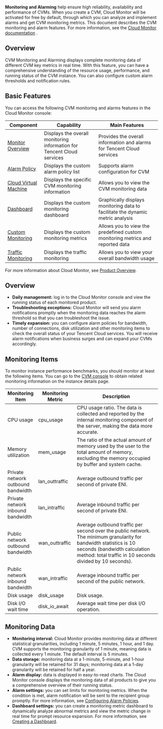 **Monitoring and Alarming** help ensure high reliability, availability and performance of CVMs. When you create a CVM, Cloud Monitor will be activated for free by default, through which you can analyze and implement alarms and get CVM monitoring metrics.
This document describes the CVM monitoring and alarm features. For more information, see the [Cloud Monitor documentation](https://intl.cloud.tencent.com/document/product/248?) .

## Overview
CVM Monitoring and Alarming displays complete monitoring data of different CVM key metrics in real time. With this feature, you can have a comprehensive understanding of the resource usage, performance, and running status of the CVM instance. You can also configure custom alarm thresholds and notification rules.

## Basic Features
You can access the following CVM monitoring and alarms features in the Cloud Monitor console:

| Component | Capability | Main Features |
| ----- | -------------- | --------------------------------------- |
| [Monitor Overview](https://console.cloud.tencent.com/monitor/overview)  | Displays the overall monitoring information for Tencent Cloud services          | Provides the overall information and alarms for Tencent Cloud services                     |
| [Alarm Policy](https://console.cloud.tencent.com/monitor/policylist)  | Displays the custom alarm policy list   | Supports alarm configuration for CVM         |
| [Cloud Virtual Machine](https://console.cloud.tencent.com/monitor/product/cvm) | Displays the specific CVM monitoring information      | Allows you to view the CVM monitoring data |
| [Dashboard](https://console.cloud.tencent.com/monitor/dashboard2/default?channel=8) | Displays the custom monitoring dashboard | Graphically displays monitoring data to facilitate the dynamic metric analysis |
| [Custom Monitoring](https://console.cloud.tencent.com/monitor/indicator-manage) | Displays the custom monitoring metrics | Allows you to view the predefined custom monitoring metrics and reported data            |
| [Traffic Monitoring](https://console.cloud.tencent.com/monitor/flow)  | Displays the traffic monitoring           | Allows you to view your overall bandwidth usage                              |

For more information about Cloud Monitor, see [Product Overview](https://intl.cloud.tencent.com/document/product/248/32799).

## Overview
- **Daily management:** log in to the Cloud Monitor console and view the running status of each monitored product.
- **Troubleshooting exceptions:** Cloud Monitor will send you alarm notifications promptly when the monitoring data reaches the alarm threshold so that you can troubleshoot the issue.
- **Timely expansion:** you can configure alarm policies for bandwidth, number of connections, disk utilization and other monitoring items to check the overall status of your Tencent Cloud services. You will receive alarm notifications when business surges and can expand your CVMs accordingly.

## Monitoring Items
To monitor instance performance benchmarks, you should monitor at least the following items. You can go to the [CVM console](https://console.cloud.tencent.com/cvm/instance) to obtain related monitoring information on the instance details page.

<table>
<thead>
<tr>
<th width="20%">Monitoring Item</th>
<th>Monitoring Metric</th>
<th>Description</th>
</tr>
</thead>
<tbody><tr>
<td>CPU usage</td>
<td>cpu_usage</td>
<td>CPU usage ratio. The data is collected and reported by the internal monitoring component of the server, making the data more accurate.</td>
</tr>
<tr>
<td>Memory utilization</td>
<td>mem_usage</td>
<td>The ratio of the actual amount of memory used by the user to the total amount of memory, excluding the memory occupied by buffer and system cache.</td>
</tr>
<tr>
<td>Private network outbound bandwidth</td>
<td>lan_outtraffic</td>
<td>Average outbound traffic per second of private ENI.</td>
</tr>
<tr>
<td>Private network inbound bandwidth</td>
<td>lan_intraffic</td>
<td>Average inbound traffic per second of private ENI.</td>
</tr>
<tr>
<td>Public network outbound bandwidth</td>
<td>wan_outtraffic</td>
<td>Average outbound traffic per second over the public network. The minimum granularity for bandwidth statistics is 10 seconds (bandwidth calculation method: total traffic in 10 seconds divided by 10 seconds).</td>
</tr>
<tr>
<td>Public network inbound bandwidth</td>
<td>wan_intraffic</td>
<td>Average inbound traffic per second of the public network.</td>
</tr>
<tr>
<td>Disk usage</td>
<td>disk_usage</td>
<td>Disk usage.</td>
</tr>
<tr>
<td>Disk I/O wait time</td>
<td>disk_io_await</td>
<td>Average wait time per disk I/O operation.</td>
</tr>
</tbody></table>

## Monitoring Data
- **Monitoring interval:** Cloud Monitor provides monitoring data at different statistical granularities, including 1 minute, 5 minutes, 1 hour, and 1 day. CVM supports the monitoring granularity of 1 minute, meaning data is collected every 1 minute. The default interval is 5 minutes.
- **Data storage:** monitoring data at a 1-minute, 5-minute, and 1-hour granularity will be retained for 31 days; monitoring data at a 1-day granularity will be retained for half a year.
- **Alarm display:** data is displayed in easy-to-read charts. The Cloud Monitor console displays the monitoring data of all products to give you a comprehensive overview of their running status.
- **Alarm settings:** you can set limits for monitoring metrics. When the condition is met, alarm notification will be sent to the recipient group promptly. For more information, see [Configuring Alarm Policies](https://intl.cloud.tencent.com/document/product/248/38916).
- **Dashboard settings:** you can create a monitoring metric dashboard to dynamically analyze abnormal metrics and view the metric change in real time for prompt resource expansion. For more information, see [Creating a Dashboard](https://intl.cloud.tencent.com/document/product/248/38468).
